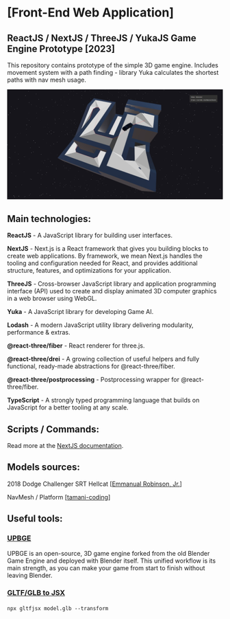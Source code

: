 # [Front-End Web Application]

## ReactJS / NextJS / ThreeJS / YukaJS Game Engine Prototype [2023]

This repository contains prototype of the simple 3D game engine. Includes movement system with a path finding - library Yuka calculates the shortest paths with nav mesh usage.

![preview](./git/preview.jpg)

## Main technologies:

**ReactJS** - A JavaScript library for building user interfaces.

**NextJS** - Next.js is a React framework that gives you building blocks to create web applications. By framework, we mean Next.js handles the tooling and configuration needed for React, and provides additional structure, features, and optimizations for your application.

**ThreeJS** - Cross-browser JavaScript library and application programming interface (API) used to create and display animated 3D computer graphics in a web browser using WebGL.

**Yuka** - A JavaScript library for developing Game AI.

**Lodash** - A modern JavaScript utility library delivering modularity, performance & extras.

**@react-three/fiber** - React renderer for three.js.

**@react-three/drei** - A growing collection of useful helpers and fully functional, ready-made abstractions for @react-three/fiber.

**@react-three/postprocessing** - Postprocessing wrapper for @react-three/fiber.

**TypeScript** - A strongly typed programming language that builds on JavaScript for a better tooling at any scale.

## Scripts / Commands:

Read more at the [NextJS documentation](https://nextjs.org/docs/getting-started).

## Models sources:

2018 Dodge Challenger SRT Hellcat [[Emmanual Robinson, Jr.](https://sketchfab.com/3d-models/2018-dodge-challenger-srt-hellcat-e31b4430d9934f61b212f55f194c9ef7)]

NavMesh / Platform [[tamani-coding](https://github.com/tamani-coding/threejs-navmesh-example)]

## Useful tools:

### [UPBGE](https://upbge.org/#/)

UPBGE is an open-source, 3D game engine forked from the old Blender Game Engine and deployed with Blender itself. This unified workflow is its main strength, as you can make your game from start to finish without leaving Blender.

### [GLTF/GLB to JSX](https://github.com/pmndrs/gltfjsx)

`npx gltfjsx model.glb --transform`
